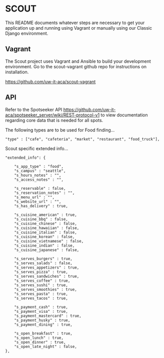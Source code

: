 SCOUT
=====

This README documents whatever steps are necessary to get your application up and running using Vagrant or manually using our Classic Django environment.

## Vagrant ##

The Scout project uses Vagrant and Ansible to build your development environment. Go to the scout-vagrant github repo for instructions on installation.

https://github.com/uw-it-aca/scout-vagrant

    
## API ##

Refer to the Spotseeker API https://github.com/uw-it-aca/spotseeker_server/wiki/REST-protocol-v1 to view documentation regarding core data that is needed for all spots.


The following types are to be used for Food finding...

    "type" : ["cafe", "cafeteria", "market", "restaurant", "food_truck"],


Scout specific extended info...
    
	"extended_info": {
		
		"s_app_type" : "food",
		"s_campus" : "seattle",
		"s_hours_notes" : "",
		"s_access_notes" : "",
		
		"s_reservable" : false,
		"s_reservation_notes" : "",
		"s_menu_url" : "",
		"s_website_url" : "",
		"s_has_delivery" : true,
	    
	    "s_cuisine_american" : true,
		"s_cuisine_bbq" : false,
		"s_cuisine_chinese" : false,
		"s_cuisine_hawaiian" : false,
		"s_cuisine_italian" : false,
		"s_cuisine_korean" : false,
		"s_cuisine_vietnamese" : false,
		"s_cuisine_indian" : false,
		"s_cuisine_japanese" : false,
		
		"s_serves_burgers" : true,
		"s_serves_salads" : false,
		"s_serves_appetizers" : true,
		"s_serves_pizza" : true,
		"s_serves_sandwiches" : true,
		"s_serves_coffee" : true,
		"s_serves_sushi" : true,
		"s_serves_smoothies" : true,
		"s_serves_pasta" : true,
		"s_serves_tacos" : true,

		"s_payment_cash" : true,
		"s_payment_visa" : true,
		"s_payment_mastercard" : true,
		"s_payment_husky" : true,
		"s_payment_dining" : true,
		
		"s_open_breakfast" : true,
		"s_open_lunch" : true,
		"s_open_dinner" : true,
		"s_open_late_night" : false,
	},


